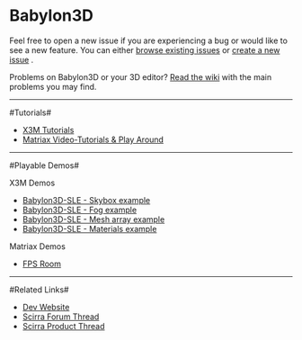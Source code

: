 # Babylon3D 

Feel free to open a new issue if you are experiencing a bug or would like to see a new feature. You can either [browse existing issues](https://github.com/matriax/Babylon3D/issues) or [create a new issue](https://github.com/matriax/Babylon3D/issues/new) .

Problems on Babylon3D or your 3D editor?  [Read the wiki](https://twitter.com/DavitMasia) with the main problems you may find.

***

#Tutorials#

- [X3M Tutorials](https://x3mworks.blogspot.com.es/p/babylon3d-tutorials.html)
- [Matriax Video-Tutorials & Play Around](https://www.youtube.com/playlist?list=PLLhVKO3HeaaxrhZH4f2sIXtTbZqyiX2UQ)

***

#Playable Demos#

X3M Demos
- [Babylon3D-SLE - Skybox example](https://www.scirra.com/arcade/other-games/babylon3dsle-skybox-example-12888)
- [Babylon3D-SLE - Fog example](https://www.scirra.com/arcade/other-games/babylon3d-sle-fog-example-12889)
- [Babylon3D-SLE - Mesh array example](https://www.scirra.com/arcade/other-games/babylon3d-sle-mesh-array-example-12890)
- [Babylon3D-SLE - Materials example](https://www.scirra.com/arcade/other-games/babylon3d-sle-materials-example-12891)

Matriax Demos
- [FPS Room](https://kronbits.itch.io/proto3d)

***

#Related Links#

- [Dev Website](https://x3mworks.blogspot.com.es/)
- [Scirra Forum Thread](https://www.scirra.com/forum/babylon3d-for-construct-2-scene-loader-edition_t183234)
- [Scirra Product Thread](https://www.scirra.com/forum/babylon3d-scene-loader-edition-plugins_t183738)
